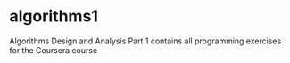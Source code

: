 algorithms1
===========

Algorithms Design and Analysis Part 1 contains all programming exercises for the Coursera course
